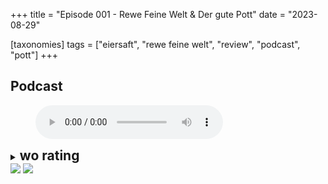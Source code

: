 +++
title = "Episode 001 - Rewe Feine Welt & Der gute Pott"
date = "2023-08-29"

[taxonomies]
tags = ["eiersaft", "rewe feine welt", "review", "podcast", "pott"]
+++

## Podcast

<figure>
<audio controls src="/audio/podcasts/episode-001.ogg" type="audio/ogg">
</audio>
</figure>

<details>
<summary><h2 style="display: inline;">wo rating</h2></summary>

### Rewe Feine Welt

#### Björn

<img src="/img/egg.png" class="egg-rating-item" />
<img src="/img/egg.png" class="egg-rating-item" />
<img src="/img/egg.png" class="egg-rating-item" />
<img src="/img/egg.png" class="egg-rating-item" />
<img src="/img/egg.png" class="egg-rating-item" />
<img src="/img/egg.png" class="egg-rating-item" />
<img src="/img/egg.png" class="egg-rating-item" />
<img src="/img/egg.png" class="egg-rating-item" />
<img src="/img/empty-egg.png" class="egg-rating-item" />
<img src="/img/empty-egg.png" class="egg-rating-item" />

#### Torben

<img src="/img/egg.png" class="egg-rating-item" />
<img src="/img/egg.png" class="egg-rating-item" />
<img src="/img/egg.png" class="egg-rating-item" />
<img src="/img/egg.png" class="egg-rating-item" />
<img src="/img/egg.png" class="egg-rating-item" />
<img src="/img/egg.png" class="egg-rating-item" />
<img src="/img/egg.png" class="egg-rating-item" />
<img src="/img/egg.png" class="egg-rating-item" />
<img src="/img/empty-egg.png" class="egg-rating-item" />
<img src="/img/empty-egg.png" class="egg-rating-item" />

### Der gute Pott

#### Björn

<img src="/img/egg.png" class="egg-rating-item" />
<img src="/img/egg.png" class="egg-rating-item" />
<img src="/img/egg.png" class="egg-rating-item" />
<img src="/img/egg.png" class="egg-rating-item" />
<img src="/img/egg.png" class="egg-rating-item" />
<img src="/img/egg.png" class="egg-rating-item" />
<img src="/img/egg.png" class="egg-rating-item" />
<img src="/img/egg.png" class="egg-rating-item" />
<img src="/img/empty-egg.png" class="egg-rating-item" />
<img src="/img/empty-egg.png" class="egg-rating-item" />

#### Torben

<img src="/img/egg.png" class="egg-rating-item" />
<img src="/img/egg.png" class="egg-rating-item" />
<img src="/img/egg.png" class="egg-rating-item" />
<img src="/img/egg.png" class="egg-rating-item" />
<img src="/img/egg.png" class="egg-rating-item" />
<img src="/img/egg.png" class="egg-rating-item" />
<img src="/img/egg.png" class="egg-rating-item" />
<img src="/img/egg.png" class="egg-rating-item" />
<img src="/img/empty-egg.png" class="egg-rating-item" />
<img src="/img/empty-egg.png" class="egg-rating-item" />
</details>

<img style="display: inline;" src="/img/rewe-feine-welt.png" />
<img style="display: inline;" src="/img/der-gute-pott.jpg" />
